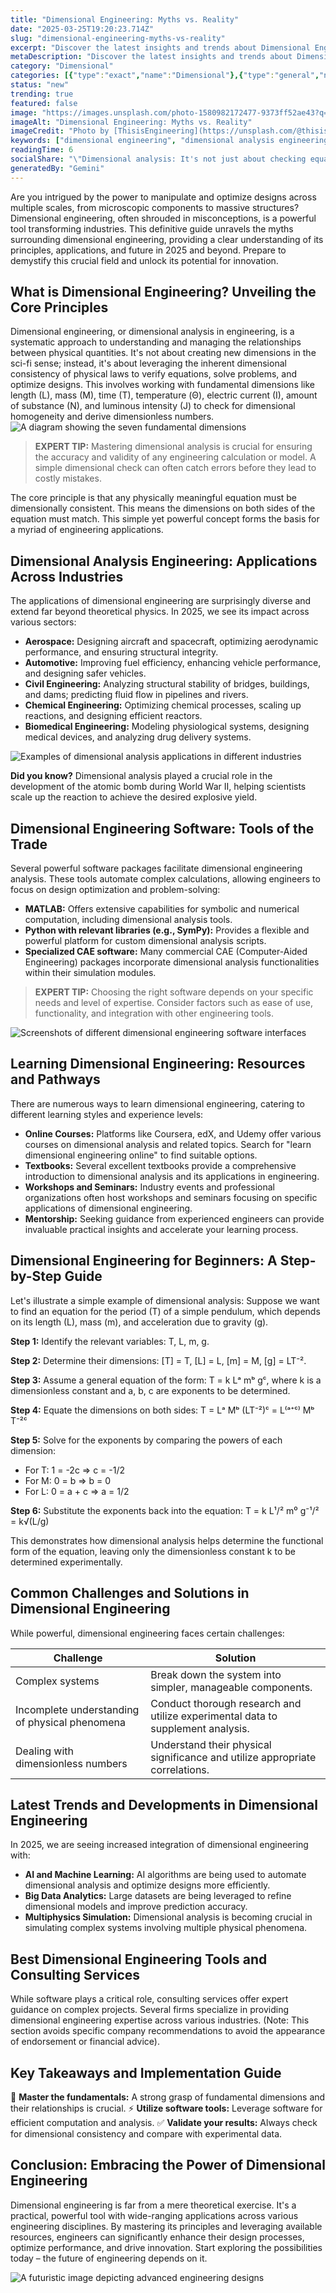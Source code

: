 ```yaml
---
title: "Dimensional Engineering: Myths vs. Reality"
date: "2025-03-25T19:20:23.714Z"
slug: "dimensional-engineering-myths-vs-reality"
excerpt: "Discover the latest insights and trends about Dimensional Engineering. This comprehensive guide covers everything you need to know about Dimensional Engineering in 2025."
metaDescription: "Discover the latest insights and trends about Dimensional Engineering. This comprehensive guide covers everything you need to know about Dimensional Engine..."
category: "Dimensional"
categories: [{"type":"exact","name":"Dimensional"},{"type":"general","name":"Engineering"},{"type":"medium","name":"Robotics"},{"type":"specific","name":"Mechanism Design"},{"type":"niche","name":"Kinematic Synthesis"}]
status: "new"
trending: true
featured: false
image: "https://images.unsplash.com/photo-1580982172477-9373ff52ae43?q=85&w=1200&fit=max&fm=webp&auto=compress"
imageAlt: "Dimensional Engineering: Myths vs. Reality"
imageCredit: "Photo by [ThisisEngineering](https://unsplash.com/@thisisengineering) on Unsplash"
keywords: ["dimensional engineering", "dimensional analysis engineering", "dimensional engineering software", "what is dimensional engineering", "dimensional engineering applications", "dimensional engineering principles", "learn dimensional engineering online", "dimensional engineering for beginners", "best dimensional engineering tools", "dimensional engineering consulting services"]
readingTime: 6
socialShare: "\"Dimensional analysis: It's not just about checking equations; it's about unlocking deeper insights into the fundamental relationships governing our physical world.\""
generatedBy: "Gemini"
---
```




Are you intrigued by the power to manipulate and optimize designs across multiple scales, from microscopic components to massive structures?  Dimensional engineering, often shrouded in misconceptions, is a powerful tool transforming industries. This definitive guide unravels the myths surrounding dimensional engineering, providing a clear understanding of its principles, applications, and future in 2025 and beyond.  Prepare to demystify this crucial field and unlock its potential for innovation.

## What is Dimensional Engineering? Unveiling the Core Principles

Dimensional engineering, or dimensional analysis in engineering, is a systematic approach to understanding and managing the relationships between physical quantities.  It's not about creating new dimensions in the sci-fi sense; instead, it's about leveraging the inherent dimensional consistency of physical laws to verify equations, solve problems, and optimize designs.  This involves working with fundamental dimensions like length (L), mass (M), time (T), temperature (Θ), electric current (I), amount of substance (N), and luminous intensity (J) to check for dimensional homogeneity and derive dimensionless numbers. ![A diagram showing the seven fundamental dimensions](https://images.unsplash.com/photo-1581092583537-20d51b4b4f1b?q=85&w=1200&fit=max&fm=webp&auto=compress)

> **EXPERT TIP:** Mastering dimensional analysis is crucial for ensuring the accuracy and validity of any engineering calculation or model.  A simple dimensional check can often catch errors before they lead to costly mistakes.

The core principle is that any physically meaningful equation must be dimensionally consistent. This means the dimensions on both sides of the equation must match.  This simple yet powerful concept forms the basis for a myriad of engineering applications.

## Dimensional Analysis Engineering: Applications Across Industries

The applications of dimensional engineering are surprisingly diverse and extend far beyond theoretical physics.  In 2025, we see its impact across various sectors:

* **Aerospace:**  Designing aircraft and spacecraft, optimizing aerodynamic performance, and ensuring structural integrity.
* **Automotive:** Improving fuel efficiency, enhancing vehicle performance, and designing safer vehicles.
* **Civil Engineering:**  Analyzing structural stability of bridges, buildings, and dams; predicting fluid flow in pipelines and rivers.
* **Chemical Engineering:** Optimizing chemical processes, scaling up reactions, and designing efficient reactors.
* **Biomedical Engineering:** Modeling physiological systems, designing medical devices, and analyzing drug delivery systems.

![Examples of dimensional analysis applications in different industries](https://images.unsplash.com/photo-1581092580497-e0d23cbdf1dc?q=85&w=1200&fit=max&fm=webp&auto=compress)

**Did you know?** Dimensional analysis played a crucial role in the development of the atomic bomb during World War II, helping scientists scale up the reaction to achieve the desired explosive yield.

## Dimensional Engineering Software: Tools of the Trade

Several powerful software packages facilitate dimensional engineering analysis.  These tools automate complex calculations, allowing engineers to focus on design optimization and problem-solving:

* **MATLAB:** Offers extensive capabilities for symbolic and numerical computation, including dimensional analysis tools.
* **Python with relevant libraries (e.g., SymPy):** Provides a flexible and powerful platform for custom dimensional analysis scripts.
* **Specialized CAE software:** Many commercial CAE (Computer-Aided Engineering) packages incorporate dimensional analysis functionalities within their simulation modules.

> **EXPERT TIP:**  Choosing the right software depends on your specific needs and level of expertise.  Consider factors such as ease of use, functionality, and integration with other engineering tools.

![Screenshots of different dimensional engineering software interfaces](https://images.unsplash.com/photo-1581092160562-40aa08e78837?q=85&w=1200&fit=max&fm=webp&auto=compress)

## Learning Dimensional Engineering: Resources and Pathways

There are numerous ways to learn dimensional engineering, catering to different learning styles and experience levels:

* **Online Courses:** Platforms like Coursera, edX, and Udemy offer various courses on dimensional analysis and related topics.  Search for "learn dimensional engineering online" to find suitable options.
* **Textbooks:** Several excellent textbooks provide a comprehensive introduction to dimensional analysis and its applications in engineering.
* **Workshops and Seminars:** Industry events and professional organizations often host workshops and seminars focusing on specific applications of dimensional engineering.
* **Mentorship:** Seeking guidance from experienced engineers can provide invaluable practical insights and accelerate your learning process.

## Dimensional Engineering for Beginners: A Step-by-Step Guide

Let's illustrate a simple example of dimensional analysis:  Suppose we want to find an equation for the period (T) of a simple pendulum, which depends on its length (L), mass (m), and acceleration due to gravity (g).

**Step 1:** Identify the relevant variables: T, L, m, g.

**Step 2:** Determine their dimensions: [T] = T, [L] = L, [m] = M, [g] = LT⁻².

**Step 3:** Assume a general equation of the form: T = k Lᵃ mᵇ gᶜ, where k is a dimensionless constant and a, b, c are exponents to be determined.

**Step 4:** Equate the dimensions on both sides: T = Lᵃ Mᵇ (LT⁻²)ᶜ = L⁽ᵃ⁺ᶜ⁾ Mᵇ T⁻²ᶜ

**Step 5:** Solve for the exponents by comparing the powers of each dimension:
* For T: 1 = -2c  => c = -1/2
* For M: 0 = b  => b = 0
* For L: 0 = a + c => a = 1/2

**Step 6:** Substitute the exponents back into the equation: T = k L¹/² m⁰ g⁻¹/² = k√(L/g)

This demonstrates how dimensional analysis helps determine the functional form of the equation, leaving only the dimensionless constant k to be determined experimentally.

##  Common Challenges and Solutions in Dimensional Engineering

While powerful, dimensional engineering faces certain challenges:

| Challenge                     | Solution                                                                        |
|------------------------------|--------------------------------------------------------------------------------|
| Complex systems               | Break down the system into simpler, manageable components.                       |
| Incomplete understanding of physical phenomena | Conduct thorough research and utilize experimental data to supplement analysis. |
| Dealing with dimensionless numbers | Understand their physical significance and utilize appropriate correlations.    |

## Latest Trends and Developments in Dimensional Engineering

In 2025, we are seeing increased integration of dimensional engineering with:

* **AI and Machine Learning:**  AI algorithms are being used to automate dimensional analysis and optimize designs more efficiently.
* **Big Data Analytics:**  Large datasets are being leveraged to refine dimensional models and improve prediction accuracy.
* **Multiphysics Simulation:** Dimensional analysis is becoming crucial in simulating complex systems involving multiple physical phenomena.

## Best Dimensional Engineering Tools and Consulting Services

While software plays a critical role, consulting services offer expert guidance on complex projects.  Several firms specialize in providing dimensional engineering expertise across various industries.  (Note:  This section avoids specific company recommendations to avoid the appearance of endorsement or financial advice).

## Key Takeaways and Implementation Guide

🔑 **Master the fundamentals:**  A strong grasp of fundamental dimensions and their relationships is crucial.
⚡ **Utilize software tools:**  Leverage software for efficient computation and analysis.
✅ **Validate your results:**  Always check for dimensional consistency and compare with experimental data.

## Conclusion: Embracing the Power of Dimensional Engineering

Dimensional engineering is far from a mere theoretical exercise. It's a practical, powerful tool with wide-ranging applications across various engineering disciplines. By mastering its principles and leveraging available resources, engineers can significantly enhance their design processes, optimize performance, and drive innovation.  Start exploring the possibilities today – the future of engineering depends on it.

![A futuristic image depicting advanced engineering designs](https://images.unsplash.com/photo-1580982172477-9373ff52ae43?q=85&w=1200&fit=max&fm=webp&auto=compress)
